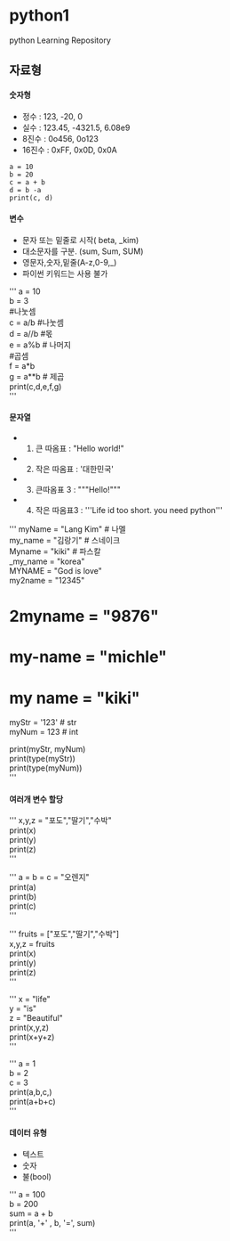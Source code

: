# python1  
python Learning Repository  

## 자료형  
#### 숫자형   
* 정수 : 123, -20, 0    
* 실수 : 123.45, -4321.5, 6.08e9     
* 8진수 : 0o456, 0o123   
* 16진수 : 0xFF, 0x0D, 0x0A  

```
a = 10  
b = 20  
c = a + b  
d = b -a  
print(c, d)  
```  

#### 변수 
* 문자 또는 밑줄로 시작( beta, _kim)  
* 대소문자를 구분. (sum, Sum, SUM)  
* 영문자,숫자,밑줄(A-z,0-9,_)  
* 파이썬 키워드는 사용 불가  

'''
a = 10  
b = 3  
#나눗셈  
c = a/b #나눗셈  
d = a//b #몫  
e = a%b # 나머지  
#곱셈  
f = a*b   
g = a**b  # 제곱  
print(c,d,e,f,g)  
'''

#### 문자열  
* 1. 큰 따옴표 : "Hello world!"  
* 2. 작은 따옴표 : '대한민국'  
* 3. 큰따옴표 3 : """Hello!"""  
* 4. 작은 따옴표3 : '''Life id too short. you need python'''  

'''
myName = "Lang Kim" # 나멜  
my_name = "김랑기" # 스네이크  
Myname = "kiki" # 파스칼  
_my_name = "korea"  
MYNAME = "God is love"  
my2name = "12345"  
# 2myname = "9876"  
# my-name = "michle"  
# my name = "kiki"  
myStr = '123' # str  
myNum = 123 # int  


print(myStr, myNum)  
print(type(myStr))  
print(type(myNum))  
'''

#### 여러개 변수 할당  

'''
x,y,z = "포도","딸기","수박"  
print(x)  
print(y)  
print(z)  
'''

'''
a = b = c = "오렌지"  
print(a)  
print(b)  
print(c)  
'''

'''
fruits = ["포도","딸기","수박"]  
x,y,z = fruits  
print(x)  
print(y)  
print(z)  
'''

'''
x = "life"  
y = "is"  
z = "Beautiful"  
print(x,y,z)  
print(x+y+z)  
'''

'''
a = 1  
b = 2  
c = 3  
print(a,b,c,)  
print(a+b+c)  
'''

#### 데이터 유형  
+ 텍스트  
+ 숫자  
+ 불(bool)  

'''
a = 100  
b = 200  
sum = a + b  
print(a, '+' , b, '=', sum)  
'''

